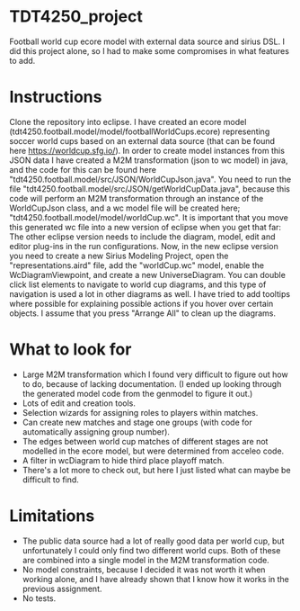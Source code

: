 # TDT4250_project
Football world cup ecore model with external data source and sirius DSL. I did this project alone, so I had to make some compromises in what features to add.
# Instructions
Clone the repository into eclipse. I have created an ecore model (tdt4250.football.model/model/footballWorldCups.ecore) representing soccer world cups based on an external data source (that can be found here https://worldcup.sfg.io/). In order to create model instances from this JSON data I have created a M2M transformation (json to wc model) in java, and the code for this can be found here "tdt4250.football.model/src/JSON/WorldCupJson.java". You need to run the file "tdt4250.football.model/src/JSON/getWorldCupData.java", because this code will perform an M2M transformation through an instance of the WorldCupJson class, and a wc model file will be created here; "tdt4250.football.model/model/worldCup.wc". It is important that you move this generated wc file into a new version of eclipse when you get that far: The other eclipse version needs to include the diagram, model, edit and editor plug-ins in the run configurations. Now, in the new eclipse version you need to create a new Sirius Modeling Project, open the "representations.aird" file, add the "worldCup.wc" model, enable the WcDiagramViewpoint, and create a new UniverseDiagram. You can double click list elements to navigate to world cup diagrams, and this type of navigation is used a lot in other diagrams as well. I have tried to add tooltips where possible for explaining possible actions if you hover over certain objects. I assume that you press "Arrange All" to clean up the diagrams.
# What to look for
- Large M2M transformation which I found very difficult to figure out how to do, because of lacking documentation. (I ended up looking through the generated model code from the genmodel to figure it out.)
- Lots of edit and creation tools.
- Selection wizards for assigning roles to players within matches.
- Can create new matches and stage one groups (with code for automatically assigning group number).
- The edges between world cup matches of different stages are not modelled in the ecore model, but were determined from acceleo code.
- A filter in wcDiagram to hide third place playoff match.
- There's a lot more to check out, but here I just listed what can maybe be difficult to find.
# Limitations
- The public data source had a lot of really good data per world cup, but unfortunately I could only find two different world cups. Both of these are combined into a single model in the M2M transformation code.
- No model constraints, because I decided it was not worth it when working alone, and I have already shown that I know how it works in the previous assignment.
- No tests.
